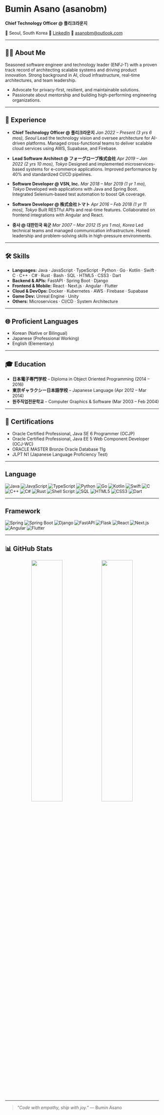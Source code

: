 <!-- Bumin Asano – README.md -->

# Bumin Asano (asanobm)

**Chief Technology Officer @ 플리크라운지**

📍 Seoul, South Korea
🔗 [LinkedIn](https://www.linkedin.com/in/bumin-asano/)
📧 [asanobm@outlook.com](mailto:asanobm@outlook.com)

---

## 👨‍💻 About Me

Seasoned software engineer and technology leader (ENFJ-T) with a proven track record of architecting scalable systems and driving product innovation. Strong background in AI, cloud infrastructure, real-time architectures, and team leadership.

* Advocate for privacy-first, resilient, and maintainable solutions.
* Passionate about mentorship and building high-performing engineering organizations.

---

## 💼 Experience

* **Chief Technology Officer @ 플리크라운지**
  *Jan 2022 – Present (3 yrs 6 mos), Seoul*
  Lead the technology vision and oversee architecture for AI-driven platforms. Managed cross-functional teams to deliver scalable cloud services using AWS, Supabase, and Firebase.

* **Lead Software Architect @ フォーグローブ株式会社**
  *Apr 2019 – Jan 2022 (2 yrs 10 mos), Tokyo*
  Designed and implemented microservices-based systems for e-commerce applications. Improved performance by 40% and standardized CI/CD pipelines.

* **Software Developer @ VSN, Inc.**
  *Mar 2018 – Mar 2019 (1 yr 1 mo), Tokyo*
  Developed web applications with Java and Spring Boot. Integrated Selenium-based test automation to boost QA coverage.

* **Software Developer @ 株式会社トマト**
  *Apr 2016 – Feb 2018 (1 yr 11 mos), Tokyo*
  Built RESTful APIs and real-time features. Collaborated on frontend integrations with Angular and React.

* **중사 @ 대한민국 육군**
  *Mar 2007 – Mar 2012 (5 yrs 1 mo), Korea*
  Led technical teams and managed communication infrastructure. Honed leadership and problem-solving skills in high-pressure environments.

---

## 🛠 Skills

* **Languages:** Java · JavaScript · TypeScript · Python · Go · Kotlin · Swift · C · C++ · C# · Rust · Bash · SQL · HTML5 · CSS3 · Dart
* **Backend & APIs:** FastAPI · Spring Boot · Django
* **Frontend & Mobile:** React · Next.js · Angular · Flutter
* **Cloud & DevOps:** Docker · Kubernetes · AWS · Firebase · Supabase
* **Game Dev:** Unreal Engine · Unity
* **Others:** Microservices · CI/CD · System Architecture

---

## 🌐 Proficient Languages

* Korean (Native or Bilingual)
* Japanese (Professional Working)
* English (Elementary)

---

## 🎓 Education

* **日本電子専門学校** – Diploma in Object Oriented Programming (2014 – 2016)
* **東京ギャラクシー日本語学校** – Japanese Language (Apr 2012 – Mar 2014)
* **원주직업전문학교** – Computer Graphics & Software (Mar 2003 – Feb 2004)

---

## 🏅 Certifications

* Oracle Certified Professional, Java SE 6 Programmer (OCJP)
* Oracle Certified Professional, Java EE 5 Web Component Developer (OCJ-WC)
* ORACLE MASTER Bronze Oracle Database 11g
* JLPT N1 (Japanese Language Proficiency Test)

---

## Language

![Java](https://img.shields.io/badge/Java-007396.svg?\&style=for-the-badge\&logo=Java\&logoColor=white)
![JavaScript](https://img.shields.io/badge/JavaScript-F7DF1E.svg?\&style=for-the-badge\&logo=JavaScript\&logoColor=black)
![TypeScript](https://img.shields.io/badge/TypeScript-3178C6.svg?\&style=for-the-badge\&logo=TypeScript\&logoColor=white)
![Python](https://img.shields.io/badge/Python-3776AB.svg?\&style=for-the-badge\&logo=Python\&logoColor=white)
![Go](https://img.shields.io/badge/Go-00ADD8.svg?\&style=for-the-badge\&logo=Go\&logoColor=white)
![Kotlin](https://img.shields.io/badge/Kotlin-0095D5.svg?\&style=for-the-badge\&logo=Kotlin\&logoColor=white)
![Swift](https://img.shields.io/badge/Swift-FA7343.svg?\&style=for-the-badge\&logo=Swift\&logoColor=white)
![C](https://img.shields.io/badge/C-A8B9CC.svg?\&style=for-the-badge\&logo=C\&logoColor=white)
![C++](https://img.shields.io/badge/C++-00599C.svg?\&style=for-the-badge\&logo=C%2B%2B\&logoColor=white)
![C#](https://img.shields.io/badge/C%23-239120.svg?\&style=for-the-badge\&logo=C%20Sharp\&logoColor=white)
![Rust](https://img.shields.io/badge/Rust-000000.svg?\&style=for-the-badge\&logo=Rust\&logoColor=white)
![Shell Script](https://img.shields.io/badge/Shell_Script-121011.svg?\&style=for-the-badge\&logo=GNU%20Bash\&logoColor=white)
![SQL](https://img.shields.io/badge/SQL-4479A1.svg?\&style=for-the-badge\&logo=MySQL\&logoColor=white)
![HTML5](https://img.shields.io/badge/HTML5-E34F26.svg?\&style=for-the-badge\&logo=HTML5\&logoColor=white)
![CSS3](https://img.shields.io/badge/CSS3-1572B6.svg?\&style=for-the-badge\&logo=CSS3\&logoColor=white)
![Dart](https://img.shields.io/badge/Dart-0175C2.svg?\&style=for-the-badge\&logo=Dart\&logoColor=white)

---

## Framework

![Spring](https://img.shields.io/badge/Spring-6DB33F.svg?\&style=for-the-badge\&logo=Spring\&logoColor=white)
![Spring Boot](https://img.shields.io/badge/Spring_Boot-6DB33F.svg?\&style=for-the-badge\&logo=Spring%20Boot\&logoColor=white)
![Django](https://img.shields.io/badge/Django-092E20.svg?\&style=for-the-badge\&logo=Django\&logoColor=white)
![FastAPI](https://img.shields.io/badge/FastAPI-009688.svg?\&style=for-the-badge\&logo=FastAPI\&logoColor=white)
![Flask](https://img.shields.io/badge/Flask-000000.svg?\&style=for-the-badge\&logo=Flask\&logoColor=white)
![React](https://img.shields.io/badge/React-61DAFB.svg?\&style=for-the-badge\&logo=React\&logoColor=black)
![Next.js](https://img.shields.io/badge/Next.js-000000.svg?\&style=for-the-badge\&logo=Next.js\&logoColor=white)
![Angular](https://img.shields.io/badge/Angular-DD0031.svg?\&style=for-the-badge\&logo=Angular\&logoColor=white)
![Flutter](https://img.shields.io/badge/Flutter-02569B.svg?\&style=for-the-badge\&logo=Flutter\&logoColor=white)

---

## 📊 GitHub Stats

<p align="center">
  <img src="https://github-readme-stats.vercel.app/api?username=asanobm&show_icons=true&theme=tokyonight&hide_rank=true" width="45%" />
  <img src="https://streak-stats.demolab.com?user=asanobm&theme=tokyonight&hide_border=true" width="45%" />
</p>

---

> *"Code with empathy, ship with joy."*
> — Bumin Asano

